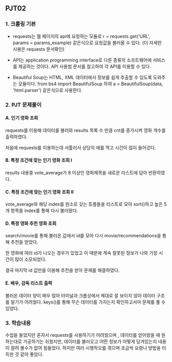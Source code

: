 ## PJT02

### 1. 크롤링 기본

- requests는 웹 페이지의 api에 요청하는 모듈로 r = requests.get('URL', params = params_example) 같은식으로 요청값을 불러올 수 있다. (더 자세한 사용은 requests 문서확인)

- API는 application programming interface로 다른 종류의 소프트웨어에 서비스를 제공하는 것이다. API 사용법 문서를 참고하여 각 API를 이용할 수 있다.

- Beautiful Soup는 HTML, XML 데이터에서 정보를 쉽게 추출할 수 있도록 도와주는 모듈이다. from bs4 import BeautifulSoup 하여 a  = BeautifulSoup(data, 'html.parser') 같은식으로 사용한다.



### 2. PJT 문제풀이

#### A. 인기 영화 조회

requests를 이용해 데이터를 불러와 results 목록 수 만큼 cnt를 증가시켜 영화 개수를 출력하였다.

처음에 requests를 이용하는데 서툴러서 상당히 애를 먹고 시간이 많이 들어갔다.



#### B. 특정 조건에 맞는 인기 영화 조회 I

results 내용중 vote_average가 8 이상인 영화제목을 새로운 리스트에 담아 반환하였다.



#### C. 특정 조건에 맞는 인기 영화 조회 II

vote_average와 해당 index를 원소로 갖는 튜플들을 리스트로 모아 sort()하고 높은 5개 항목을 index를 통해 다시 불러왔다.



#### D. 특정 영화 추천 영화 조회

search/movie를 통해 불러온 값에서 id를 모아 다시 movie/recommendations을 통해 추천을 받았다.

한 영화에 여러 id가 나오는 경우가 있었고 이 때문에 계속 잘못된 정보가 나와 가장 시간이 많이 소모되었다.

결국 마지막 id 값만을 이용해 추천을 받아 문제를 해결하였다.



#### E. 배우, 감독 리스트 출력

불러온 데이터 양이 매우 많아 터미널과 크롬상에서 제대로 잘 보이지 않아 데이터 구조를 알기가 어려웠다. keys()를 통해 무슨 데이터를 가지는지 확인하고서야 문제를 풀 수 있었다.



### 3. 학습내용

수업을 들었지만 혼자서 requests를 사용하기가 어려웠으며 , 데이터를 얻어왔을 때 원하는대로 가공하기는 쉬웠지만, 데이터를 불러오고 어떤 정보가 어떻게 담겨있는지 내용이 잘려 볼수가 없어 힘들었다. 하지만 여러 시행착오를 겪으며 조금씩 요령나 방법을 터득한 것 같아 좋았다.